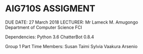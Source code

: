 AIG710S ASSIGMENT
==================

DUE DATE: 27 March 2018
LECTURER: Mr Lameck M. Amugongo
Department of Computer Science
FCI

Dependencies:
Python 3.6
ChatterBot 0.8.4

Group 1
Part Time
Members: Susan
         Taimi
		 Sylvia
		 Vaakura
		 Arsenio